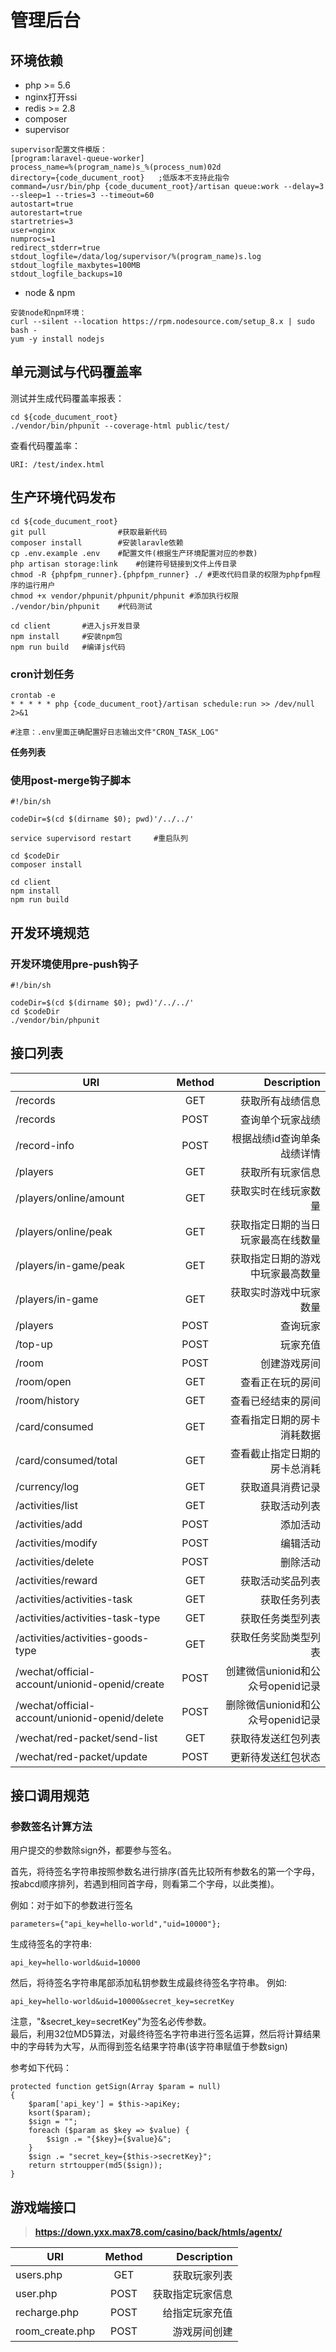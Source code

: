 # 管理后台
## 环境依赖
- php >= 5.6  
- nginx打开ssi  
- redis >= 2.8
- composer  
- supervisor  

```
supervisor配置文件模版：
[program:laravel-queue-worker]
process_name=%(program_name)s_%(process_num)02d
directory={code_ducument_root}   ;低版本不支持此指令
command=/usr/bin/php {code_ducument_root}/artisan queue:work --delay=3 --sleep=1 --tries=3 --timeout=60
autostart=true
autorestart=true
startretries=3
user=nginx
numprocs=1
redirect_stderr=true
stdout_logfile=/data/log/supervisor/%(program_name)s.log
stdout_logfile_maxbytes=100MB
stdout_logfile_backups=10
```  
- node & npm

```
安装node和npm环境：
curl --silent --location https://rpm.nodesource.com/setup_8.x | sudo bash -
yum -y install nodejs
```

## 单元测试与代码覆盖率
测试并生成代码覆盖率报表：  
```
cd ${code_ducument_root}
./vendor/bin/phpunit --coverage-html public/test/
```
查看代码覆盖率：
```
URI: /test/index.html
```

## 生产环境代码发布  

```
cd ${code_ducument_root}
git pull                #获取最新代码
composer install        #安装laravle依赖
cp .env.example .env    #配置文件(根据生产环境配置对应的参数)
php artisan storage:link    #创建符号链接到文件上传目录
chmod -R {phpfpm_runner}.{phpfpm_runner} ./ #更改代码目录的权限为phpfpm程序的运行用户
chmod +x vendor/phpunit/phpunit/phpunit #添加执行权限
./vendor/bin/phpunit    #代码测试

cd client       #进入js开发目录
npm install     #安装npm包
npm run build   #编译js代码
```  

### cron计划任务
```
crontab -e
* * * * * php {code_ducument_root}/artisan schedule:run >> /dev/null 2>&1  

#注意：.env里面正确配置好日志输出文件"CRON_TASK_LOG"
```  

**任务列表**  

### 使用post-merge钩子脚本  
```
#!/bin/sh

codeDir=$(cd $(dirname $0); pwd)'/../../'

service supervisord restart     #重启队列

cd $codeDir
composer install

cd client
npm install
npm run build
```

## 开发环境规范
### 开发环境使用pre-push钩子
```
#!/bin/sh

codeDir=$(cd $(dirname $0); pwd)'/../../'
cd $codeDir
./vendor/bin/phpunit
```

## 接口列表

| URI   | Method  | Description |     
| ----  | :-----: | ----------: |
| /records | GET | 获取所有战绩信息 |
| /records | POST | 查询单个玩家战绩 |
| /record-info | POST | 根据战绩id查询单条战绩详情 |
| /players | GET | 获取所有玩家信息 |
| /players/online/amount | GET | 获取实时在线玩家数量 |
| /players/online/peak | GET | 获取指定日期的当日玩家最高在线数量 | 
| /players/in-game/peak | GET | 获取指定日期的游戏中玩家最高数量 | 
| /players/in-game | GET | 获取实时游戏中玩家数量 | 
| /players | POST | 查询玩家 | 
| /top-up | POST | 玩家充值 | 
| /room | POST | 创建游戏房间 | 
| /room/open | GET | 查看正在玩的房间 | 
| /room/history | GET | 查看已经结束的房间 | 
| /card/consumed | GET | 查看指定日期的房卡消耗数据 | 
| /card/consumed/total | GET | 查看截止指定日期的房卡总消耗 | 
| /currency/log | GET | 获取道具消费记录 |
| /activities/list | GET | 获取活动列表 | 
| /activities/add | POST | 添加活动 | 
| /activities/modify | POST | 编辑活动 | 
| /activities/delete | POST | 删除活动 | 
| /activities/reward | GET | 获取活动奖品列表 | 
| /activities/activities-task | GET | 获取任务列表 | 
| /activities/activities-task-type | GET | 获取任务类型列表 | 
| /activities/activities-goods-type | GET | 获取任务奖励类型列表 | 
| /wechat/official-account/unionid-openid/create | POST | 创建微信unionid和公众号openid记录 | 
| /wechat/official-account/unionid-openid/delete | POST | 删除微信unionid和公众号openid记录 | 
| /wechat/red-packet/send-list | GET | 获取待发送红包列表 | 
| /wechat/red-packet/update | POST | 更新待发送红包状态 | 

## 接口调用规范
### 参数签名计算方法
用户提交的参数除sign外，都要参与签名。  

首先，将待签名字符串按照参数名进行排序(首先比较所有参数名的第一个字母，按abcd顺序排列，若遇到相同首字母，则看第二个字母，以此类推)。  

例如：对于如下的参数进行签名  
```
parameters={"api_key=hello-world","uid=10000"};
```   
生成待签名的字符串:   
```
api_key=hello-world&uid=10000
```  

然后，将待签名字符串尾部添加私钥参数生成最终待签名字符串。
例如:  
```
api_key=hello-world&uid=10000&secret_key=secretKey
```  
注意，"&secret_key=secretKey"为签名必传参数。  
最后，利用32位MD5算法，对最终待签名字符串进行签名运算，然后将计算结果中的字母转为大写，从而得到签名结果字符串(该字符串赋值于参数sign)  

参考如下代码：
```
protected function getSign(Array $param = null)
{
    $param['api_key'] = $this->apiKey;
    ksort($param);
    $sign = "";
    foreach ($param as $key => $value) {
        $sign .= "{$key}={$value}&";
    }
    $sign .= "secret_key={$this->secretKey}";
    return strtoupper(md5($sign));
}
```  


## 游戏端接口
> **https://down.yxx.max78.com/casino/back/htmls/agentx/**

| URI | Method | Description |
| ----  | :-----: | ----------: |
| users.php | GET | 获取玩家列表 |
| user.php| POST | 获取指定玩家信息 |
| recharge.php | POST | 给指定玩家充值 |
| room_create.php | POST | 游戏房间创建 |

